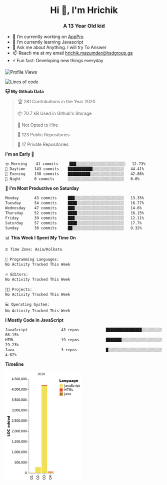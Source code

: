 <h1 align="center">Hi 👋, I'm Hrichik</h1>
<h3 align="center">A 13 Year Old kid</h3>


- 🔭 I’m currently working on [AppPro](https://apppro.in)
- 🌱 I’m currently learning Javascript
- 💬 Ask me about Anything. I will try To Answer
- 📫 Reach me at my email hrichik.mazumder@hsdgroup.ga
- ⚡ Fun fact: Developing new things everyday

<!--START_SECTION:waka-->
![Profile Views](http://img.shields.io/badge/Profile%20Views-15-blue)

![Lines of code](https://img.shields.io/badge/From%20Hello%20World%20I%27ve%20Written-4.4%20million%20lines%20of%20code-blue)

**🐱 My Github Data** 

> 🏆 281 Contributions in the Year 2020
 > 
> 📦 70.7 kB Used in Github's Storage 
 > 
> 🚫 Not Opted to Hire
 > 
> 📜 123 Public Repositories
 > 
> 🔑 17 Private Repositories 

**I'm an Early 🐤** 

```text
🌞 Morning    41 commits     ███░░░░░░░░░░░░░░░░░░░░░░   12.73% 
🌆 Daytime    143 commits    ███████████░░░░░░░░░░░░░░   44.41% 
🌃 Evening    138 commits    ██████████░░░░░░░░░░░░░░░   42.86% 
🌙 Night      0 commits      ░░░░░░░░░░░░░░░░░░░░░░░░░   0.0%

```
📅 **I'm Most Productive on Saturday** 

```text
Monday       43 commits     ███░░░░░░░░░░░░░░░░░░░░░░   13.35% 
Tuesday      54 commits     ████░░░░░░░░░░░░░░░░░░░░░   16.77% 
Wednesday    47 commits     ███░░░░░░░░░░░░░░░░░░░░░░   14.6% 
Thursday     52 commits     ████░░░░░░░░░░░░░░░░░░░░░   16.15% 
Friday       39 commits     ███░░░░░░░░░░░░░░░░░░░░░░   12.11% 
Saturday     57 commits     ████░░░░░░░░░░░░░░░░░░░░░   17.7% 
Sunday       30 commits     ██░░░░░░░░░░░░░░░░░░░░░░░   9.32%

```


📊 **This Week I Spent My Time On** 

```text
⌚︎ Time Zone: Asia/Kolkata

💬 Programming Languages: 
No Activity Tracked This Week

🔥 Editors: 
No Activity Tracked This Week

🐱‍💻 Projects: 
No Activity Tracked This Week

💻 Operating System: 
No Activity Tracked This Week

```

**I Mostly Code in JavaScript** 

```text
JavaScript               43 repos            ████████████████░░░░░░░░░   66.15% 
HTML                     19 repos            ███████░░░░░░░░░░░░░░░░░░   29.23% 
Java                     3 repos             █░░░░░░░░░░░░░░░░░░░░░░░░   4.62%

```


**Timeline**

![Chart not found](https://github.com/hrichiksite/hrichiksite/blob/master/charts/bar_graph.png) 


<!--END_SECTION:waka-->
